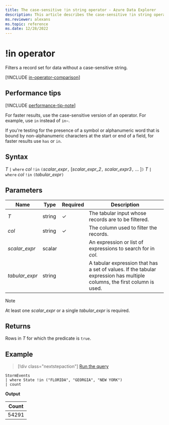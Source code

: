 ```yaml
---
title: The case-sensitive !in string operator - Azure Data Explorer
description: This article describes the case-sensitive !in string operator in Azure Data Explorer.
ms.reviewer: alexans
ms.topic: reference
ms.date: 12/28/2022
---
```

# !in operator

Filters a record set for data without a case-sensitive string.

[!INCLUDE [in-operator-comparison](../../includes/in-operator-comparison.md)]

## Performance tips

[!INCLUDE [performance-tip-note](../../includes/performance-tip-note.md)]

For faster results, use the case-sensitive version of an operator. For example, use `in` instead of `in~`.

If you're testing for the presence of a symbol or alphanumeric word that is bound by non-alphanumeric characters at the start or end of a field, for faster results use `has` or `in`.

## Syntax

*T* `|` `where` *col* `!in` `(`*scalar_expr*`,` [*scalar_expr_2*`,` *scalar_expr3*`,` ... ]`)`
*T* `|` `where` *col* `!in` `(`*tabular_expr*`)`

## Parameters

| Name | Type | Required | Description |
|--|--|--|--|
| *T* | string | &check; | The tabular input whose records are to be filtered.|
| *col* | string | &check; | The column used to filter the records.|
| *scalar_expr* | scalar | | An expression or list of expressions to search for in *col*.|
| *tabular_expr* | string | | A tabular expression that has a set of values. If the tabular expression has multiple columns, the first column is used.|

> [!NOTE]
> At least one *scalar_expr* or a single *tabular_expr* is required.

## Returns

Rows in *T* for which the predicate is `true`.

## Example

> [!div class="nextstepaction"]
> <a href="https://dataexplorer.azure.com/clusters/help/databases/Samples?query=H4sIAAAAAAAAAwsuyS/KdS1LzSspVuCqUSjPSC1KVQguSSxJVVDMzFPQUHLz8Q/ydHFU0lFQcnf1D3L3BDP9XMMVIv2DvJU0QbqS80vzSgDNxq+9SgAAAA==" target="_blank">Run the query</a>

```kusto
StormEvents 
| where State !in ("FLORIDA", "GEORGIA", "NEW YORK") 
| count
```

**Output**

|Count|
|---|
|54291|
